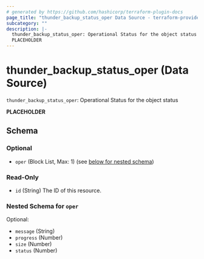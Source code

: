 ```yaml
---
# generated by https://github.com/hashicorp/terraform-plugin-docs
page_title: "thunder_backup_status_oper Data Source - terraform-provider-thunder"
subcategory: ""
description: |-
  thunder_backup_status_oper: Operational Status for the object status
  PLACEHOLDER
---
```


# thunder_backup_status_oper (Data Source)

`thunder_backup_status_oper`: Operational Status for the object status

__PLACEHOLDER__



<!-- schema generated by tfplugindocs -->
## Schema

### Optional

- `oper` (Block List, Max: 1) (see [below for nested schema](#nestedblock--oper))

### Read-Only

- `id` (String) The ID of this resource.

<a id="nestedblock--oper"></a>
### Nested Schema for `oper`

Optional:

- `message` (String)
- `progress` (Number)
- `size` (Number)
- `status` (Number)


